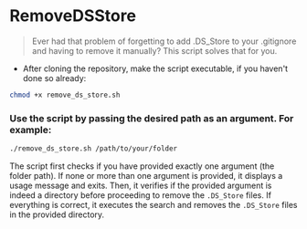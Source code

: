 # RemoveDSStore

> Ever had that problem of forgetting to add .DS_Store to your .gitignore and having to remove it manually? This script solves that for you.

- After cloning the repository, make the script executable, if you haven't done so already:


```bash
chmod +x remove_ds_store.sh
```

### Use the script by passing the desired path as an argument. For example:

```bash
./remove_ds_store.sh /path/to/your/folder
```

The script first checks if you have provided exactly one argument (the folder path). If none or more than one argument is provided, it displays a usage message and exits. Then, it verifies if the provided argument is indeed a directory before proceeding to remove the `.DS_Store` files.
If everything is correct, it executes the search and removes the `.DS_Store` files in the provided directory.
